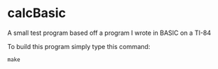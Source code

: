 # calcBasic

A small test program based off a program I wrote in BASIC on a TI-84

To build this program simply type this command:

    make